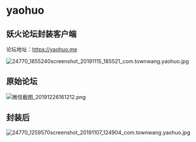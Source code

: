 # yaohuo
## 妖火论坛封装客户端

论坛地址：https://yaohuo.me

![24770_1855240screenshot_20191115_185521_com.townwang.yaohuo.jpg](https://i.loli.net/2019/12/26/miY3W5H4L7dqUBM.jpg)

## 原始论坛
![微信截图_20191226161212.png](https://i.loli.net/2019/12/26/ZP4fAdpUzxnBq71.png)
## 封装后
![24770_1259570screenshot_20191107_124904_com.townwang.yaohuo.jpg](https://i.loli.net/2019/12/26/qRtZpvke9jbTEzF.jpg)
